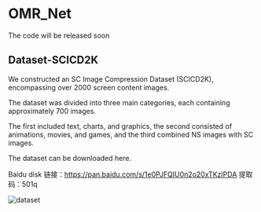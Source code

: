 # OMR_Net

The code will be released soon

## Dataset-SCICD2K

We constructed an SC Image Compression Dataset (SCICD2K), encompassing over 2000 screen content images. 

The dataset was divided into three main categories, each containing approximately 700 images. 

The first included text, charts, and graphics, the second consisted of animations, movies, and games, and the third combined NS images with SC images.

The dataset can be downloaded here.

Baidu disk
链接：https://pan.baidu.com/s/1e0PJFQIU0n2o20xTKzIPDA 
提取码：501q

![dataset](https://github.com/SunshineSki/OMR_Net/assets/34992999/8f8a01ea-329b-433e-9dcb-b22b8788c981)

